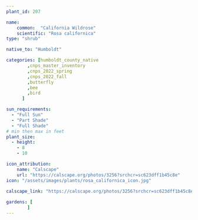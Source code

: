 ```yaml
---
plant_id: 207 

name: 
    common:  "California Wildrose" 
    scientific: "Rosa californica"  
type: "shrub"

native_to: "Humboldt"

categories: [humboldt_county_native
        ,cnps_master_inventory
        ,cnps_2022_spring
        ,cnps_2022_fall
        ,butterfly
        ,bee
        ,bird
      ]

sun_requirements:
  - "Full Sun"
  - "Part Shade"
  - "Full Shade"
# min then max in feet
plant_size:
  - height: 
    - 8 
    - 10

icon_attribution: 
    name: "Calscape"
    url: "https://calscape.org/photos/3256?srchcr=sc623dff1b45c8e"
icon: "/assets/images/plants/rosa_californica_icon.jpg"
 
calscape_link: "https://calscape.org/photos/3256?srchcr=sc623dff1b45c8e"

gardens: [
        ]
---
```








